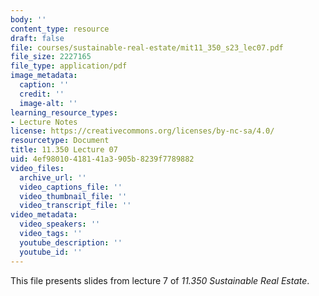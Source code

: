 ```yaml
---
body: ''
content_type: resource
draft: false
file: courses/sustainable-real-estate/mit11_350_s23_lec07.pdf
file_size: 2227165
file_type: application/pdf
image_metadata:
  caption: ''
  credit: ''
  image-alt: ''
learning_resource_types:
- Lecture Notes
license: https://creativecommons.org/licenses/by-nc-sa/4.0/
resourcetype: Document
title: 11.350 Lecture 07
uid: 4ef98010-4181-41a3-905b-8239f7789882
video_files:
  archive_url: ''
  video_captions_file: ''
  video_thumbnail_file: ''
  video_transcript_file: ''
video_metadata:
  video_speakers: ''
  video_tags: ''
  youtube_description: ''
  youtube_id: ''
---
```

This file presents slides from lecture 7 of *11.350 Sustainable Real Estate*.